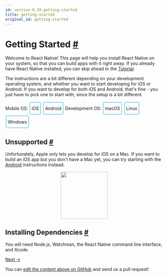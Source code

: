 ```yaml
---
id: version-0.39-getting-started
title: getting-started
original_id: getting-started
---
```

<a id="content"></a><h1><a class="anchor" name="getting-started"></a>Getting Started <a class="hash-link" href="docs/getting-started.html#getting-started">#</a></h1><div><p>Welcome to React Native! This page will help you install React Native on
your system, so that you can build apps with it right away. If you already
have React Native installed, you can skip ahead to the
<a href="/react-native/docs/tutorial.html" target="">Tutorial</a>.</p><p>The instructions are a bit different depending on your development operating system, and whether you want to start developing for iOS or Android. If you
want to develop for both iOS and Android, that's fine - you just have to pick
one to start with, since the setup is a bit different.</p><span><div class="toggler">
  <style>
    .toggler a {
      display: inline-block;
      padding: 10px 5px;
      margin: 2px;
      border: 1px solid #05A5D1;
      border-radius: 3px;
      text-decoration: none !important;
    }
    .display-os-mac .toggler .button-mac,
    .display-os-linux .toggler .button-linux,
    .display-os-windows .toggler .button-windows,
    .display-platform-ios .toggler .button-ios,
    .display-platform-android .toggler .button-android {
      background-color: #05A5D1;
      color: white;
    }
    block { display: none; }
    .display-platform-ios.display-os-mac .ios.mac,
    .display-platform-ios.display-os-linux .ios.linux,
    .display-platform-ios.display-os-windows .ios.windows,
    .display-platform-android.display-os-mac .android.mac,
    .display-platform-android.display-os-linux .android.linux,
    .display-platform-android.display-os-windows .android.windows {
      display: block;
    }
  </style>
  <span>Mobile OS:</span>
  <a href="javascript:void(0);" class="button-ios" onclick="display('platform', 'ios')">iOS</a>
  <a href="javascript:void(0);" class="button-android" onclick="display('platform', 'android')">Android</a>
  <span>Development OS:</span>
  <a href="javascript:void(0);" class="button-mac" onclick="display('os', 'mac')">macOS</a>
  <a href="javascript:void(0);" class="button-linux" onclick="display('os', 'linux')">Linux</a>
  <a href="javascript:void(0);" class="button-windows" onclick="display('os', 'windows')">Windows</a>
</div>

</span><span><block class="linux windows ios">

</block></span><h2><a class="anchor" name="unsupported"></a>Unsupported <a class="hash-link" href="docs/getting-started.html#unsupported">#</a></h2><span><div>Unfortunately, Apple only lets you develop for iOS on a Mac. If you want to build an iOS app but you don't have a Mac yet, you can try starting with the <a href="" onclick="display('platform', 'android')">Android</a> instructions instead.</div>

</span><span><center><img src="img/react-native-sorry-not-supported.png" width="150"></center>

</span><span><block class="mac ios">

</block></span><h2><a class="anchor" name="installing-dependencies"></a>Installing Dependencies <a class="hash-link" href="docs/getting-started.html#installing-dependencies">#</a></h2><p>You will need Node.js, Watchman, the React Native command line interface, and Xcode.</p><span><block class="mac android">

</block></span><h2><a class="anchor" name="installing-dependencies"></a>Installing Dependencies <a class="hash-link" href="docs/getting-started.html#installing-dependencies">#</a></h2><p>You will need Node.js, Watchman, the React Native command line interface, and Android Studio.</p><span><block class="windows linux android">

</block></span><h2><a class="anchor" name="installing-dependencies"></a>Installing Dependencies <a class="hash-link" href="docs/getting-started.html#installing-dependencies">#</a></h2><p>You will need Node.js, the React Native command line interface, and Android Studio.</p><span><block class="mac ios android">

</block></span><h3><a class="anchor" name="node-watchman"></a>Node, Watchman <a class="hash-link" href="docs/getting-started.html#node-watchman">#</a></h3><p>We recommend installing Node and Watchman using <a href="http://brew.sh/" target="_blank">Homebrew</a>. Run the following commands in a Terminal after installing Homebrew:</p><div class="prism language-javascript">brew install node
brew install watchman</div><blockquote><p><a href="https://facebook.github.io/watchman" target="_blank">Watchman</a> is a tool by Facebook for watching
changes in the filesystem. It is highly recommended you install it for better performance.</p></blockquote><span><block class="linux android">

</block></span><h3><a class="anchor" name="node"></a>Node <a class="hash-link" href="docs/getting-started.html#node">#</a></h3><p>Follow the <a href="https://nodejs.org/en/download/package-manager/" target="_blank">installation instructions for your Linux distribution</a> to install Node.js 4 or newer.</p><span><block class="windows android">

</block></span><h3><a class="anchor" name="node"></a>Node <a class="hash-link" href="docs/getting-started.html#node">#</a></h3><p>We recommend installing Node.js and Python2 via <a href="https://chocolatey.org" target="_blank">Chocolatey</a>, a popular package manager for Windows. Open a Command Prompt as Administrator, then run:</p><div class="prism language-javascript">choco install nodejs<span class="token punctuation">.</span>install
choco install python2</div><blockquote><p>You can find additional installation options on <a href="https://nodejs.org/en/download/" target="_blank">Node.js's Downloads page</a>.</p></blockquote><span><block class="mac ios android">

</block></span><h3><a class="anchor" name="the-react-native-cli"></a>The React Native CLI <a class="hash-link" href="docs/getting-started.html#the-react-native-cli">#</a></h3><p>Node.js comes with npm, which lets you install the React Native command line interface.</p><span><block class="windows linux android">

</block></span><h3><a class="anchor" name="the-react-native-cli"></a>The React Native CLI <a class="hash-link" href="docs/getting-started.html#the-react-native-cli">#</a></h3><p>Node.js comes with npm, which lets you install the React Native command line interface.</p><span><block class="mac ios android">

</block></span><p>Run the following command in a Terminal:</p><div class="prism language-javascript">npm install <span class="token operator">-</span>g react<span class="token operator">-</span>native<span class="token operator">-</span>cli</div><blockquote><p>If you get a <em>permission error</em>, try using sudo: <code>sudo npm install -g react-native-cli</code>.</p><p>If you get an error like <code>Cannot find module 'npmlog'</code>, try installing npm directly: <code>curl -0 -L http://npmjs.org/install.sh | sudo sh</code>.</p></blockquote><span><block class="mac ios">

</block></span><h3><a class="anchor" name="xcode"></a>Xcode <a class="hash-link" href="docs/getting-started.html#xcode">#</a></h3><p>The easiest way to install Xcode is via the <a href="https://itunes.apple.com/us/app/xcode/id497799835?mt=12" target="_blank">Mac App Store</a>. Installing Xcode will also install the iOS Simulator and all the necessary tools to build your iOS app.</p><span><block class="mac linux windows android">

</block></span><h3><a class="anchor" name="android-development-environment"></a>Android Development Environment <a class="hash-link" href="docs/getting-started.html#android-development-environment">#</a></h3><p>Setting up your development environment can be somewhat tedious if you're new to Android development. If you're already familiar with Android development, there are a few things you may need to configure. In either case, please make sure to carefully follow the next few steps.</p><h4><a class="anchor" name="1-download-and-install-android-studio"></a>1. Download and install Android Studio <a class="hash-link" href="docs/getting-started.html#1-download-and-install-android-studio">#</a></h4><p><a href="https://developer.android.com/studio/install.html" target="_blank">Android Studio</a> provides the Android SDK and AVD (emulator) required to run and test your React Native apps.</p><span><block class="mac android">

</block></span><blockquote><p>Android Studio requires the <a href="https://www.java.com/en/download/mac_download.jsp" target="_blank">Java Development Kit (JDK)</a>, version 1.8 or higher. You can type <code>javac -version</code> in a terminal to see what version you have, if any.</p></blockquote><span><block class="mac windows android">

</block></span><h4><a class="anchor" name="2-install-the-avd-and-haxm"></a>2. Install the AVD and HAXM <a class="hash-link" href="docs/getting-started.html#2-install-the-avd-and-haxm">#</a></h4><p>Choose <code>Custom</code> installation when running Android Studio for the first time. Make sure the boxes next to all of the following are checked:</p><ul><li><code>Android SDK</code></li><li><code>Android SDK Platform</code></li><li><code>Performance (Intel ® HAXM)</code></li><li><code>Android Virtual Device</code></li></ul><p>Then, click "Next" to install all of these components.</p><blockquote><p>If you've already installed Android Studio before, you can still <a href="https://software.intel.com/en-us/android/articles/installation-instructions-for-intel-hardware-accelerated-execution-manager-windows" target="_blank">install HAXM</a> without performing a custom installation.</p></blockquote><span><block class="linux android">

</block></span><h4><a class="anchor" name="2-install-the-avd-and-configure-vm-acceleration"></a>2. Install the AVD and configure VM acceleration <a class="hash-link" href="docs/getting-started.html#2-install-the-avd-and-configure-vm-acceleration">#</a></h4><p>Choose <code>Custom</code> installation when running Android Studio for the first time. Make sure the boxes next to all of the following are checked:</p><ul><li><code>Android SDK</code></li><li><code>Android SDK Platform</code></li><li><code>Android Virtual Device</code></li></ul><p>Click "Next" to install all of these components, then <a href="https://developer.android.com/studio/run/emulator-acceleration.html#vm-linux" target="_blank">configure VM acceleration</a> on your system.</p><span><block class="mac linux windows android">

</block></span><h4><a class="anchor" name="3-install-the-android-6-0-marshmallow-sdk"></a>3. Install the Android 6.0 (Marshmallow) SDK <a class="hash-link" href="docs/getting-started.html#3-install-the-android-6-0-marshmallow-sdk">#</a></h4><p>Android Studio installs the most recent Android SDK by default. React Native, however, requires the <code>Android 6.0 (Marshmallow)</code> SDK. To install it, launch the SDK Manager, click on "Configure" in the "Welcome to Android Studio" screen.</p><blockquote><p>The SDK Manager can also be found within the Android Studio "Preferences" menu, under <strong>Appearance &amp; Behavior</strong> → <strong>System Settings</strong> → <strong>Android SDK</strong>.</p></blockquote><p>Select "SDK Platforms" from within the SDK Manager, then check the box next to "Show Package Details". Look for and expand the <code>Android 6.0 (Marshmallow)</code> entry, then make sure the following items are all checked:</p><ul><li><code>Google APIs</code></li><li><code>Intel x86 Atom System Image</code></li><li><code>Intel x86 Atom_64 System Image</code></li><li><code>Google APIs Intel x86 Atom_64 System Image</code></li></ul><p>Next, select "SDK Tools" and check the box next to "Show Package Details" here as well. Look for and expand the "Android SDK Build Tools" entry, then make sure that <code>Android SDK Build-Tools 23.0.1</code> is selected.</p><p>Finally, click "Apply" to download and install the Android SDK and related build tools.</p><span><block class="mac windows linux android">

</block></span><h4><a class="anchor" name="4-set-up-the-android-home-environment-variable"></a>4. Set up the ANDROID_HOME environment variable <a class="hash-link" href="docs/getting-started.html#4-set-up-the-android-home-environment-variable">#</a></h4><p>The React Native command line interface requires the <code>ANDROID_HOME</code> environment variable to be set up.</p><span><block class="mac android">

</block></span><p>Add the following lines to your <code>~/.bashrc</code> (or equivalent) config file:</p><div class="prism language-javascript">export ANDROID_HOME<span class="token operator">=</span><span class="token operator">~</span><span class="token operator">/</span>Library<span class="token operator">/</span>Android<span class="token operator">/</span>sdk
export PATH<span class="token operator">=</span>$<span class="token punctuation">{</span>PATH<span class="token punctuation">}</span><span class="token punctuation">:</span>$<span class="token punctuation">{</span>ANDROID_HOME<span class="token punctuation">}</span><span class="token operator">/</span>tools
export PATH<span class="token operator">=</span>$<span class="token punctuation">{</span>PATH<span class="token punctuation">}</span><span class="token punctuation">:</span>$<span class="token punctuation">{</span>ANDROID_HOME<span class="token punctuation">}</span><span class="token operator">/</span>platform<span class="token operator">-</span>tools</div><blockquote><p>Please make sure you export the correct path for <code>ANDROID_HOME</code>. If you installed the Android SDK using Homebrew, it would be located at <code>/usr/local/opt/android-sdk</code>.</p></blockquote><span><block class="linux android">

</block></span><p>Add the following lines to your <code>~/.bashrc</code> (or equivalent) config file:</p><div class="prism language-javascript">export ANDROID_HOME<span class="token operator">=</span><span class="token operator">~</span><span class="token operator">/</span>Android<span class="token operator">/</span>Sdk
export PATH<span class="token operator">=</span>$<span class="token punctuation">{</span>PATH<span class="token punctuation">}</span><span class="token punctuation">:</span>$<span class="token punctuation">{</span>ANDROID_HOME<span class="token punctuation">}</span><span class="token operator">/</span>tools
export PATH<span class="token operator">=</span>$<span class="token punctuation">{</span>PATH<span class="token punctuation">}</span><span class="token punctuation">:</span>$<span class="token punctuation">{</span>ANDROID_HOME<span class="token punctuation">}</span><span class="token operator">/</span>platform<span class="token operator">-</span>tools</div><blockquote><p>Please make sure you export the correct path for <code>ANDROID_HOME</code> if you did not install the Android SDK using Android Studio.</p></blockquote><span><block class="windows android">

</block></span><p>Go to <strong>Control Panel</strong> → <strong>System and Security</strong> → <strong>System</strong> → <strong>Change settings</strong> →
<strong>Advanced System Settings</strong> → <strong>Environment variables</strong> → <strong>New</strong>, then enter the path to your Android SDK.</p><p><img src="img/react-native-android-sdk-environment-variable-windows.png" alt="env variable"></p><p>Restart the Command Prompt to apply the new environment variable.</p><span><block class="linux windows android">

</block></span><blockquote><p>Please make sure you export the correct path for <code>ANDROID_HOME</code> if you did not install the Android SDK using Android Studio.</p></blockquote><span><block class="linux android">

</block></span><h3><a class="anchor" name="watchman-optional"></a>Watchman (optional) <a class="hash-link" href="docs/getting-started.html#watchman-optional">#</a></h3><p>Follow the <a href="https://facebook.github.io/watchman/docs/install.html#build-install" target="_blank">Watchman installation guide</a> to compile and install Watchman from source.</p><blockquote><p><a href="https://facebook.github.io/watchman/docs/install.html" target="_blank">Watchman</a> is a tool by Facebook for watching
changes in the filesystem. It is highly recommended you install it for better performance, but it's alright to skip this if you find the process to be tedious.</p></blockquote><span><block class="mac windows linux android">

</block></span><h2><a class="anchor" name="starting-the-android-virtual-device"></a>Starting the Android Virtual Device <a class="hash-link" href="docs/getting-started.html#starting-the-android-virtual-device">#</a></h2><p><img src="img/react-native-tools-avd.png" alt="Android Studio AVD Manager"></p><p>You can see the list of available AVDs by opening the "AVD Manager" from within Android Studio. You can also run the following command in a terminal:</p><div class="prism language-javascript">android avd</div><p>Once in the "AVD Manager", select your AVD and click "Start...".</p><blockquote><p>Android Studio should have set up an Android Virtual Device for you during installation, but it is very common to run into an issue where Android Studio fails to install the AVD. You may follow the <a href="https://developer.android.com/studio/run/managing-avds.html" target="_blank">Android Studio User Guide</a> to create a new AVD manually if needed.</p></blockquote><span><block class="mac ios android">

</block></span><h2><a class="anchor" name="testing-your-react-native-installation"></a>Testing your React Native Installation <a class="hash-link" href="docs/getting-started.html#testing-your-react-native-installation">#</a></h2><span><block class="mac ios">

</block></span><p>Use the React Native command line interface to generate a new React Native project called "AwesomeProject", then run <code>react-native run-ios</code> inside the newly created folder.</p><div class="prism language-javascript">react<span class="token operator">-</span>native init AwesomeProject
cd AwesomeProject
react<span class="token operator">-</span>native run<span class="token operator">-</span>ios</div><p>You should see your new app running in the iOS Simulator shortly.</p><p><code>react-native run-ios</code> is just one way to run your app. You can also run it directly from within Xcode or <a href="https://nuclide.io/" target="_blank">Nuclide</a>.</p><span><block class="mac android">

</block></span><p>Use the React Native command line interface to generate a new React Native project called "AwesomeProject", then run <code>react-native run-android</code> inside the newly created folder:</p><div class="prism language-javascript">react<span class="token operator">-</span>native init AwesomeProject
cd AwesomeProject
react<span class="token operator">-</span>native run<span class="token operator">-</span>android</div><p>If everything is set up correctly, you should see your new app running in your AVD shortly.</p><p><code>react-native run-android</code> is just one way to run your app - you can also run it directly from within Android Studio or <a href="https://nuclide.io/" target="_blank">Nuclide</a>.</p><span><block class="mac ios android">

</block></span><h3><a class="anchor" name="modifying-your-app"></a>Modifying your app <a class="hash-link" href="docs/getting-started.html#modifying-your-app">#</a></h3><p>Now that you have successfully run the app, let's modify it.</p><span><block class="mac ios">

</block></span><ul><li>Open <code>index.ios.js</code> in your text editor of choice and edit some lines.</li><li>Hit <code>Command⌘ + R</code> in your iOS Simulator to reload the app and see your change!</li></ul><span><block class="mac android">

</block></span><ul><li>Open <code>index.android.js</code> in your text editor of choice and edit some lines.</li><li>Press the <code>R</code> key twice or select <code>Reload</code> from the Developer Menu to see your change!</li></ul><span><block class="mac ios android">

</block></span><h3><a class="anchor" name="that-s-it"></a>That's it! <a class="hash-link" href="docs/getting-started.html#that-s-it">#</a></h3><p>Congratulations! You've successfully run and modified your first React Native app.</p><span><center><img src="img/react-native-congratulations.png" width="150"></center>

</span><span><block class="windows android">

</block></span><h2><a class="anchor" name="testing-your-react-native-installation"></a>Testing your React Native Installation <a class="hash-link" href="docs/getting-started.html#testing-your-react-native-installation">#</a></h2><p>Use the React Native command line interface to generate a new React Native project called "AwesomeProject", then run <code>react-native start</code> inside the newly created folder to start the packager.</p><div class="prism language-javascript">react<span class="token operator">-</span>native init AwesomeProject
cd AwesomeProject
react<span class="token operator">-</span>native start</div><p>Open a new command prompt and run <code>react-native run-android</code> inside the same folder to launch the app on your AVD.</p><div class="prism language-javascript">react<span class="token operator">-</span>native run<span class="token operator">-</span>android</div><span><block class="linux android">

</block></span><h2><a class="anchor" name="testing-your-react-native-installation"></a>Testing your React Native Installation <a class="hash-link" href="docs/getting-started.html#testing-your-react-native-installation">#</a></h2><p>Use the React Native command line interface to generate a new React Native project called "AwesomeProject", then run <code>react-native run-android</code> inside the newly created folder.</p><div class="prism language-javascript">react<span class="token operator">-</span>native init AwesomeProject
cd AwesomeProject
react<span class="token operator">-</span>native run<span class="token operator">-</span>android</div><span><block class="windows linux android">

</block></span><p>If everything is set up correctly, you should see your new app running in your Android emulator shortly.</p><span><block class="windows android">

</block></span><blockquote><p>If you're targeting API level 23, the app might crash on first launch with an error smilar to <code>Unable to add window android.view.ViewRootImpl$W@c51fa6 -- permission denied for this window type</code>. To fix this, you need to go to <code>System settings &gt; Apps &gt; Configure apps &gt; Draw over other apps</code> and grant the permission for the app.</p></blockquote><p>NOTE: Many React Native modules haven't been tested on Marshmallow and might break. Please thoroughly test the app if you target API level 23 and file a bug report if you find that something is broken.</p><span><block class="windows linux android">

</block></span><h3><a class="anchor" name="modifying-your-app"></a>Modifying your app <a class="hash-link" href="docs/getting-started.html#modifying-your-app">#</a></h3><p>Now that you have successfully run the app, let's modify it.</p><ul><li>Open <code>index.android.js</code> in your text editor of choice and edit some lines.</li><li>Press the <code>R</code> key twice or select <code>Reload</code> from the Developer Menu to see your change!</li></ul><h3><a class="anchor" name="that-s-it"></a>That's it! <a class="hash-link" href="docs/getting-started.html#that-s-it">#</a></h3><p>Congratulations! You've successfully run and modified a React Native app.</p><span><center><img src="img/react-native-congratulations.png" width="150"></center>

</span><span><block class="mac ios">

</block></span><h2><a class="anchor" name="now-what"></a>Now What? <a class="hash-link" href="docs/getting-started.html#now-what">#</a></h2><ul><li><p>If you want to add this new React Native code to an existing application, check out the <a href="docs/integration-with-existing-apps.html" target="_blank">Integration guide</a>.</p></li><li><p>If you can't get this to work, see the <a href="docs/troubleshooting.html#content" target="_blank">Troubleshooting</a> page.</p></li><li><p>If you're curious to learn more about React Native, continue on
to the <a href="docs/tutorial.html" target="_blank">Tutorial</a>.</p></li></ul><span><block class="windows linux mac android">

</block></span><h2><a class="anchor" name="now-what"></a>Now What? <a class="hash-link" href="docs/getting-started.html#now-what">#</a></h2><ul><li><p>If you want to add this new React Native code to an existing application, check out the <a href="docs/integration-with-existing-apps.html" target="_blank">Integration guide</a>.</p></li><li><p>If you can't get this to work, see the <a href="docs/troubleshooting.html#content" target="_blank">Troubleshooting</a> page.</p></li><li><p>If you're curious to learn more about React Native, continue on
to the <a href="docs/tutorial.html" target="_blank">Tutorial</a>.</p></li></ul><span><script>
// Convert <div>...<span><block /></span>...</div>
// Into <div>...<block />...</div>
var blocks = document.getElementsByTagName('block');
for (var i = 0; i < blocks.length; ++i) {
  var block = blocks[i];
  var span = blocks[i].parentNode;
  var container = span.parentNode;
  container.insertBefore(block, span);
  container.removeChild(span);
}
// Convert <div>...<block />content<block />...</div>
// Into <div>...<block>content</block><block />...</div>
blocks = document.getElementsByTagName('block');
for (var i = 0; i < blocks.length; ++i) {
  var block = blocks[i];
  while (block.nextSibling && block.nextSibling.tagName !== 'BLOCK') {
    block.appendChild(block.nextSibling);
  }
}
function display(type, value) {
  var container = document.getElementsByTagName('block')[0].parentNode;
  container.className = 'display-' + type + '-' + value + ' ' +
    container.className.replace(RegExp('display-' + type + '-[a-z]+ ?'), '');
}

// If we are coming to the page with a hash in it (i.e. from a search, for example), try to get
// us as close as possible to the correct platform and dev os using the hashtag and block walk up.
var foundHash = false;
if (window.location.hash !== '' && window.location.hash !== 'content') { // content is default
  var hashLinks = document.querySelectorAll('a.hash-link');
  for (var i = 0; i < hashLinks.length && !foundHash; ++i) {
    if (hashLinks[i].hash === window.location.hash) {
      var parent = hashLinks[i].parentElement;
      while (parent) {
        if (parent.tagName === 'BLOCK') {
          var devOS = null;
          var targetPlatform = null;
          // Could be more than one target os and dev platform, but just choose some sort of order
          // of priority here.

          // Dev OS
          if (parent.className.indexOf('mac') > -1) {
            devOS = 'mac';
          } else if (parent.className.indexOf('linux') > -1) {
            devOS = 'linux';
          } else if (parent.className.indexOf('windows') > -1) {
            devOS = 'windows';
          } else {
            break; // assume we don't have anything.
          }

          // Target Platform
          if (parent.className.indexOf('ios') > -1) {
            targetPlatform = 'ios';
          } else if (parent.className.indexOf('android') > -1) {
            targetPlatform = 'android';
          } else {
            break; // assume we don't have anything.
          }
          // We would have broken out if both targetPlatform and devOS hadn't been filled.
          display('os', devOS);
          display('platform', targetPlatform);
          foundHash = true;
          break;
        }
        parent = parent.parentElement;
      }
    }
  }
}
// Do the default if there is no matching hash
if (!foundHash) {
  var isMac = navigator.platform === 'MacIntel';
  var isWindows = navigator.platform === 'Win32';
  display('os', isMac ? 'mac' : (isWindows ? 'windows' : 'linux'));
  display('platform', isMac ? 'ios' : 'android');
}
</script>
</span></div><div class="docs-prevnext"><a class="docs-next" href="docs/tutorial.html#content">Next →</a></div><p class="edit-page-block">You can <a target="_blank" href="https://github.com/facebook/react-native/blob/master/docs/GettingStarted.md">edit the content above on GitHub</a> and send us a pull request!</p>